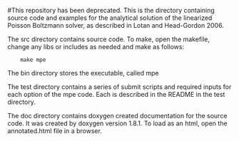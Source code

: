 #This repository has been deprecated.
This is the directory containing source code and examples for the analytical solution of
the linearized Poisson Boltzmann solver, as described in Lotan and Head-Gordon 2006.

The src directory contains source code.  To make, open the makefile, change any
libs or includes as needed and make as follows:

		make mpe

The bin directory stores the executable, called mpe

The test directory contains a series of submit scripts and required inputs for each
option of the mpe code.  Each is described in the README in the test directory.

The doc directory contains doxygen created documentation for the source code.  It was
created by doxygen version 1.8.1.  To load as an html, open the annotated.html file in
a browser.
